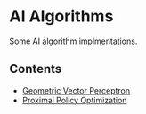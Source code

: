 # AI Algorithms

Some AI algorithm implmentations.
## Contents

- [Geometric Vector Perceptron](gvp)
- [Proximal Policy Optimization](ppo)
